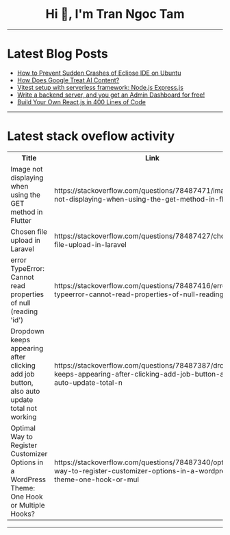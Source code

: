 <h1 align="center">Hi 👋, I'm Tran Ngoc Tam</h1>

---

# Latest Blog Posts 
<!-- BLOG-POST-LIST:START -->
- [How to Prevent Sudden Crashes of Eclipse IDE on Ubuntu](https://dev.to/toindranildutta/how-to-prevent-sudden-crashes-of-eclipse-ide-on-ubuntu-5bnl)
- [How Does Google Treat AI Content?](https://dev.to/scrumdigital/how-does-google-treat-ai-content-2j9o)
- [Vitest setup with serverless framework: Node.js Express.js](https://dev.to/abdul_165bf98345e29aea8ef/vitest-setup-with-serverless-framework-nodejs-expressjs-550c)
- [Write a backend server, and you get an Admin Dashboard for free!](https://dev.to/victeoteokw/write-a-backend-server-and-you-get-an-admin-dashboard-for-free-2f5p)
- [Build Your Own React.js in 400 Lines of Code](https://dev.to/zacharylee/build-your-own-reactjs-in-400-lines-of-code-3l1e)
<!-- BLOG-POST-LIST:END -->

---

# Latest stack oveflow activity
<table>
  <tr><th>Title</th><th>Link</th></tr>
  <!-- STACKOVERFLOW:START --><tr><td>Image not displaying when using the GET method in Flutter</td><td>https://stackoverflow.com/questions/78487471/image-not-displaying-when-using-the-get-method-in-flutter</td></tr><tr><td>Chosen file upload in Laravel</td><td>https://stackoverflow.com/questions/78487427/chosen-file-upload-in-laravel</td></tr><tr><td>error TypeError: Cannot read properties of null &lpar;reading &#39;id&#39;&rpar;</td><td>https://stackoverflow.com/questions/78487416/error-typeerror-cannot-read-properties-of-null-reading-id</td></tr><tr><td>Dropdown keeps appearing after clicking add job button, also auto update total not working</td><td>https://stackoverflow.com/questions/78487387/dropdown-keeps-appearing-after-clicking-add-job-button-also-auto-update-total-n</td></tr><tr><td>Optimal Way to Register Customizer Options in a WordPress Theme: One Hook or Multiple Hooks?</td><td>https://stackoverflow.com/questions/78487340/optimal-way-to-register-customizer-options-in-a-wordpress-theme-one-hook-or-mul</td></tr><!-- STACKOVERFLOW:END -->
</table>

---


